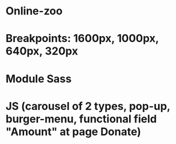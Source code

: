 # Online-zoo
# Breakpoints: 1600px, 1000px, 640px, 320px
# Module Sass
# JS (carousel of 2 types, pop-up, burger-menu, functional field "Amount" at page Donate)
